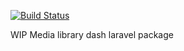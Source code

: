 [![Build Status](https://travis-ci.org/peterjcaulfield/Uploadyoda.png?branch=master)](https://travis-ci.org/peterjcaulfield/Uploadyoda)


WIP Media library dash laravel package


